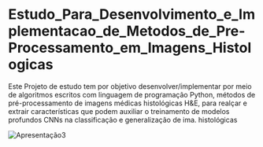 # Estudo_Para_Desenvolvimento_e_Implementacao_de_Metodos_de_Pre-Processamento_em_Imagens_Histologicas
Este Projeto de estudo tem por objetivo desenvolver/implementar por meio de algoritmos escritos com linguagem de programação Python, métodos de pré-processamento de imagens médicas histológicas H&amp;E, para realçar e extrair características que podem auxiliar o treinamento de modelos profundos CNNs na classificação e generalização de ima. histológicas

![Apresentação3](https://github.com/user-attachments/assets/b6732095-da43-4757-a107-39fb5dc6c378)
